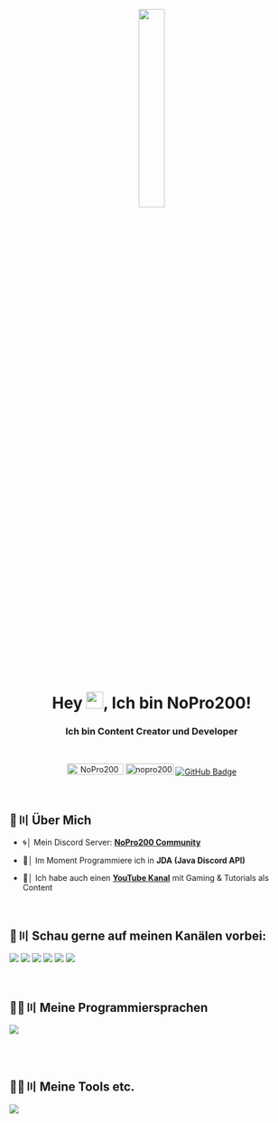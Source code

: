 <p align="center">
<a href="#"><img width="30%" height="auto" src="https://cdn.discordapp.com/attachments/985551183479463998/1001856009670758470/coding2.gif" height="175px"/></a>
</p>

<h1 align="center">Hey <img src="https://raw.githubusercontent.com/MartinHeinz/MartinHeinz/master/wave.gif" width="30px" height="30px">, Ich bin NoPro200!</h1>
<h3 align="center">Ich bin Content Creator und Developer</h3>

<br>


<p align="center">
        <a href="https://youtube.com/nopro200"><img src="https://img.shields.io/youtube/channel/views/UCGvcLOmPKMv4JstBZezFkHA?label=YouTube&logo=YouTube&style=flat-square" alt="NoPro200" width="100" height="20"/></a>
    <a href="https://dc.nopro200.de/"><img src="https://img.shields.io/badge/Discord-7488cd?style=for-the-badge&logo=discord&logoColor=white" alt="nopro200" width="85" height="20"/></a>
    <a href="https://github.com/nopro200?tab=followers"><img src="https://img.shields.io/github/followers/nopro200?label=Followers&style=social" alt="GitHub Badge"></a>
</p>



<br>

## 🔎〣 Über Mich

- 🌀│ Mein Discord Server: **[NoPro200 Community](https://dc.nopro200.de/)**

- 🌱│ Im Moment Programmiere ich in **JDA (Java Discord API)**

- 🎥│ Ich habe auch einen **[YouTube Kanal](https://youtube.com/nopro200)** mit Gaming & Tutorials als Content

<br/>

## 📎〣 Schau gerne auf meinen Kanälen vorbei:
<p align="left">

<a href = "https://nopro200.de"><img src="https://img.icons8.com/fluent/48/000000/link.png"/></a>
<a href = "https://youtube.com/nopro200"><img src="https://img.icons8.com/fluent/48/000000/youtube.png"/></a>
<a href = "https://twitch.tv/nopro200_yt"><img src="https://img.icons8.com/fluent/48/000000/twitch.png"/></a>
<a href = "https://www.instagram.com/nopro200yt/"><img src="https://img.icons8.com/fluent/48/000000/instagram-new.png"/></a>
<a href = "https://www.reddit.com/user/NoPro200/"><img src="https://img.icons8.com/fluent/48/000000/reddit.png"/></a>
<a href = "https://linktr.ee/NP200"><img src="https://img.icons8.com/color/48/000000/linktree.png"/></a>

<br>

## 🧑‍💻〣 Meine Programmiersprachen
![](https://skillicons.dev/icons?i=java,python,html,css,bash)

</br>

<br>

## 🧑‍💻〣 Meine Tools etc.
![](https://skillicons.dev/icons?i=linux,mint,notion,blender,docker,ubuntu,windows,arduino,atom,cloudflare,git,gmail,github,idea,powershell,postman,stackoverflow,unity,visualstudio,vscode)

</br>
